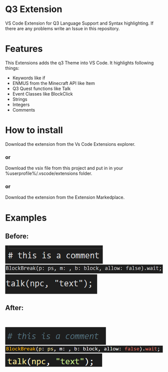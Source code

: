 # Q3 Extension

VS Code Extension for Q3 Language Support and Syntax highlighting.
If there are any problems write an Issue in this repository.
 
# Features
This Extensions adds the q3 Theme into VS Code. It highlights following things:

- Keywords like if
- ENMUS from the Minecraft API like Item
- Q3 Quest functions like Talk
- Event Classes like BlockClick
- Strings
- Integers
- Comments

# How to install
Download the extension from the Vs Code Extensions explorer. 
### or
Download the vsix file from this project and put in in your %userprofile%/.vscode/extensions folder.
### or
Download the extension from the Extension Markedplace.


# Examples
## Before: 

 [![Screenshot #1.2](img/sco1.png)](img/sco1.png)
 [![Screenshot #3.2](img/sco3.png)](img/sco3.png)
 [![Screenshot #2.1](img/sc2.png)](img/sc2.png)


## After: 
<br/>

[![Screenshot #1.1](img/sc1.png)](images/sc1.png)
[![Screenshot #3.1](img/sc3.png)](img/sc3.png)
[![Screenshot #2.2](img/sco2.png)](img/sco2.png)








